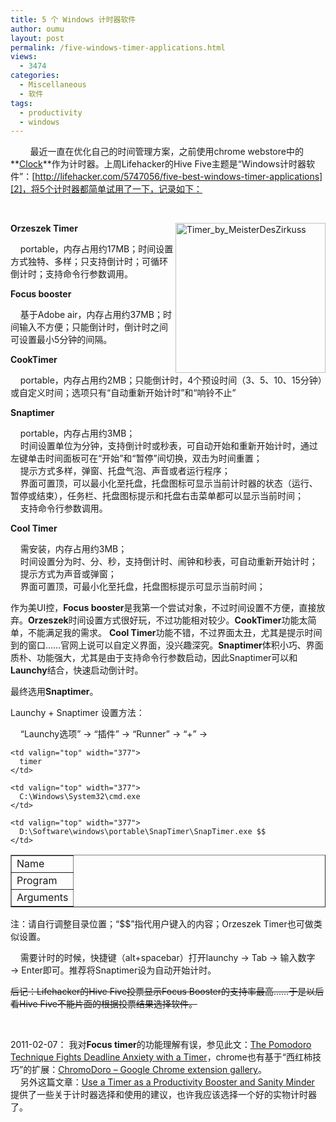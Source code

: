 ```yaml
---
title: 5 个 Windows 计时器软件
author: oumu
layout: post
permalink: /five-windows-timer-applications.html
views:
  - 3474
categories:
  - Miscellaneous
  - 软件
tags:
  - productivity
  - windows
---
```

&#160;&#160;&#160;&#160;&#160;&#160;&#160; 最近一直在优化自己的时间管理方案，之前使用chrome webstore中的**[Clock][1]**作为计时器。上周Lifehacker的Hive Five主题是“Windows计时器软件”：[http://lifehacker.com/5747056/five-best-windows-timer-applications][2]，将5个计时器都简单试用了一下，记录如下：

<!--more-->

&#160;

<a href="http://img.ioumu.com/aaf2d1cc4409_10CA5/Timer_by_MeisterDesZirkuss.png" target="_blank"><img style="display: inline; float: right" title="Timer_by_MeisterDesZirkuss" alt="Timer_by_MeisterDesZirkuss" align="right" src="http://img.ioumu.com/aaf2d1cc4409_10CA5/Timer_by_MeisterDesZirkuss_thumb.png" width="240" height="240" /></a>

**Orzeszek Timer**

&#160;&#160;&#160; portable，内存占用约17MB；时间设置方式独特、多样；只支持倒计时；可循环倒计时；支持命令行参数调用。

**Focus booster**

&#160;&#160;&#160; 基于Adobe air，内存占用约37MB；时间输入不方便；只能倒计时，倒计时之间可设置最小5分钟的间隔。

**CookTimer**

&#160;&#160;&#160; portable，内存占用约2MB；只能倒计时，4个预设时间（3、5、10、15分钟）或自定义时间；选项只有“自动重新开始计时”和“响铃不止”

**Snaptimer**

&#160;&#160;&#160; portable，内存占用约3MB；   
&#160;&#160;&#160; 时间设置单位为分钟，支持倒计时或秒表，可自动开始和重新开始计时，通过左键单击时间面板可在“开始”和“暂停”间切换，双击为时间重置；   
&#160;&#160;&#160; 提示方式多样，弹窗、托盘气泡、声音或者运行程序；   
&#160;&#160;&#160; 界面可置顶，可以最小化至托盘，托盘图标可显示当前计时器的状态（运行、暂停或结束），任务栏、托盘图标提示和托盘右击菜单都可以显示当前时间；   
&#160;&#160;&#160; 支持命令行参数调用。

**Cool Timer**

&#160;&#160;&#160; 需安装，内存占用约3MB；   
&#160;&#160;&#160; 时间设置分为时、分、秒，支持倒计时、闹钟和秒表，可自动重新开始计时；   
&#160;&#160;&#160; 提示方式为声音或弹窗；   
&#160;&#160;&#160; 界面可置顶，可最小化至托盘，托盘图标提示可显示当前时间；

作为美UI控，**Focus booster**是我第一个尝试对象，不过时间设置不方便，直接放弃。**Orzeszek**时间设置方式很好玩，不过功能相对较少。**CookTimer**功能太简单，不能满足我的需求。 **Cool Timer**功能不错，不过界面太丑，尤其是提示时间到的窗口……官网上说可以自定义界面，没兴趣深究。**Snaptimer**体积小巧、界面质朴、功能强大，尤其是由于支持命令行参数启动，因此Snaptimer可以和**Launchy**结合，快速启动倒计时。

最终选用**Snaptimer**。

Launchy + Snaptimer 设置方法：

&#160;&#160;&#160; “Launchy选项” → “插件” → “Runner” → “+” →

<table border="1" cellspacing="0" cellpadding="2" width="457">
  <tr>
    <td valign="top" width="78">
      Name
    </td>
    
    <td valign="top" width="377">
      timer
    </td>
  </tr>
  
  <tr>
    <td valign="top" width="78">
      Program
    </td>
    
    <td valign="top" width="377">
      C:\Windows\System32\cmd.exe
    </td>
  </tr>
  
  <tr>
    <td valign="top" width="78">
      Arguments
    </td>
    
    <td valign="top" width="377">
      D:\Software\windows\portable\SnapTimer\SnapTimer.exe $$
    </td>
  </tr>
</table>

注：请自行调整目录位置；“$$”指代用户键入的内容；Orzeszek Timer也可做类似设置。

&#160;&#160;&#160; 需要计时的时候，快捷键（alt+spacebar）打开launchy → Tab → 输入数字 → Enter即可。推荐将Snaptimer设为自动开始计时。

<strike>后记：Lifehacker的Hive Five投票显示Focus Booster的支持率最高……于是以后看Hive Five不能片面的根据投票结果选择软件。</strike>

&#160;

2011-02-07： 我对**Focus timer**的功能理解有误，参见此文：[The Pomodoro Technique Fights Deadline Anxiety with a Timer][3]，chrome也有基于“西红柿技巧”的扩展：[ChromoDoro &#8211; Google Chrome extension gallery][4]。   
&#160;&#160;&#160; 另外这篇文章：[Use a Timer as a Productivity Booster and Sanity Minder][5] 提供了一些关于计时器选择和使用的建议，也许我应该选择一个好的实物计时器了。

 [1]: https://chrome.google.com/webstore/detail/hoihofapbdnldlhecnhefifbcddgdkhm "Clock"
 [2]: http://lifehacker.com/5747056/five-best-windows-timer-applications "Five Best Windows Timer Applications - Lifehacker"
 [3]: http://lifehacker.com/5377906/the-pomodoro-technique-fights-deadline-anxiety-with-a-timer
 [4]: https://chrome.google.com/extensions/detail/edhkjecdcakijjmlelnjjiohjmlaikhb
 [5]: http://lifehacker.com/5638746/use-a-timer-as-a-productivity-booster-and-sanity-minder